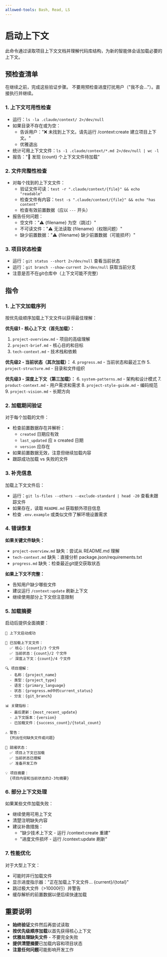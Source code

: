 ```yaml
---
allowed-tools: Bash, Read, LS
---
```


# 启动上下文

此命令通过读取项目上下文文档并理解代码库结构，为新的智能体会话加载必要的上下文。

## 预检查清单

在继续之前，完成这些验证步骤。
不要用预检查进度打扰用户（"我不会..."）。直接执行并继续。

### 1. 上下文可用性检查
- 运行：`ls -la .claude/context/ 2>/dev/null`
- 如果目录不存在或为空：
  - 告诉用户："❌ 未找到上下文。请先运行 /context:create 建立项目上下文。"
  - 优雅退出
- 统计可用上下文文件：`ls -1 .claude/context/*.md 2>/dev/null | wc -l`
- 报告："📁 发现 {count} 个上下文文件待加载"

### 2. 文件完整性检查
- 对每个找到的上下文文件：
  - 验证文件可读：`test -r ".claude/context/{file}" && echo "readable"`
  - 检查文件有内容：`test -s ".claude/context/{file}" && echo "has content"`
  - 检查有效前置数据（应以 `---` 开头）
- 报告任何问题：
  - 空文件："⚠️ {filename} 为空（跳过）"
  - 不可读文件："⚠️ 无法读取 {filename}（权限问题）"
  - 缺少前置数据："⚠️ {filename} 缺少前置数据（可能损坏）"

### 3. 项目状态检查
- 运行：`git status --short 2>/dev/null` 查看当前状态
- 运行：`git branch --show-current 2>/dev/null` 获取当前分支
- 注意是否不在git仓库中（上下文可能不完整）

## 指令

### 1. 上下文加载序列

按优先级顺序加载上下文文件以获得最佳理解：

**优先级1 - 核心上下文（首先加载）：**
1. `project-overview.md` - 项目的高级理解
2. `project-brief.md` - 核心目的和目标
3. `tech-context.md` - 技术栈和依赖

**优先级2 - 当前状态（其次加载）：**
4. `progress.md` - 当前状态和最近工作
5. `project-structure.md` - 目录和文件组织

**优先级3 - 深度上下文（第三加载）：**
6. `system-patterns.md` - 架构和设计模式
7. `product-context.md` - 用户需求和需求
8. `project-style-guide.md` - 编码规范
9. `project-vision.md` - 长期方向

### 2. 加载期间验证

对于每个加载的文件：
- 检查前置数据存在并解析：
  - `created` 日期应有效
  - `last_updated` 应 ≥ created 日期
  - `version` 应存在
- 如果前置数据无效，注意但继续加载内容
- 跟踪成功加载 vs 失败的文件

### 3. 补充信息

加载上下文文件后：
- 运行：`git ls-files --others --exclude-standard | head -20` 查看未跟踪文件
- 如果存在，读取 `README.md` 获取额外项目信息
- 检查 `.env.example` 或类似文件了解环境设置需求

### 4. 错误恢复

**如果关键文件缺失：**
- `project-overview.md` 缺失：尝试从 README.md 理解
- `tech-context.md` 缺失：直接分析 package.json/requirements.txt
- `progress.md` 缺失：检查最近git提交获取状态

**如果上下文不完整：**
- 告知用户缺少哪些文件
- 建议运行 `/context:update` 刷新上下文
- 继续使用部分上下文但注意限制

### 5. 加载摘要

启动后提供全面摘要：

```
🧠 上下文启动成功

📖 已加载上下文文件：
  ✅ 核心：{count}/3 个文件
  ✅ 当前状态：{count}/2 个文件
  ✅ 深度上下文：{count}/4 个文件

🔍 项目理解：
  - 名称：{project_name}
  - 类型：{project_type}
  - 语言：{primary_language}
  - 状态：{progress.md中的current_status}
  - 分支：{git_branch}

📊 关键指标：
  - 最后更新：{most_recent_update}
  - 上下文版本：{version}
  - 已加载文件：{success_count}/{total_count}

⚠️ 警告：
  {列出任何缺失文件或问题}

🎯 就绪状态：
  ✅ 项目上下文已加载
  ✅ 当前状态已理解
  ✅ 准备开发工作

💡 项目摘要：
  {项目内容和当前状态的2-3句摘要}
```

### 6. 部分上下文处理

如果某些文件加载失败：
- 继续使用可用上下文
- 清楚注明缺失内容
- 建议补救措施：
  - "缺少技术上下文 - 运行 /context:create 重建"
  - "进度文件损坏 - 运行 /context:update 刷新"

### 7. 性能优化

对于大型上下文：
- 可能时并行加载文件
- 显示进度指示器："正在加载上下文文件... {current}/{total}"
- 跳过极大文件（>10000行）并警告
- 缓存解析的前置数据以便后续快速加载

## 重要说明

- **始终验证**文件然后再尝试读取
- **按优先级顺序加载**以首先获得核心上下文
- **优雅处理缺失文件** - 不要完全失败
- **提供清楚摘要**已加载内容和项目状态
- **注意任何问题**可能影响开发工作